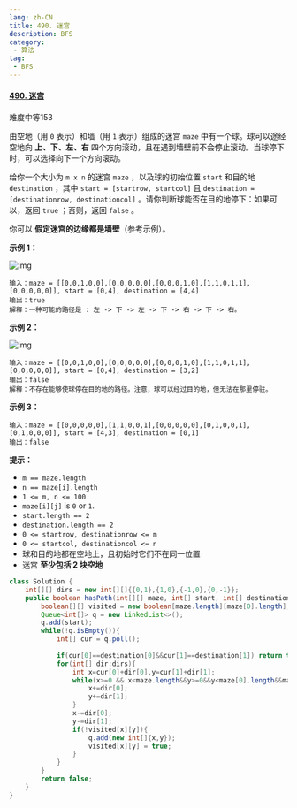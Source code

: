 ```yaml
---
lang: zh-CN
title: 490. 迷宫
description: BFS
category: 
 - 算法
tag:
 - BFS
---
```


#### [490. 迷宫](https://leetcode.cn/problems/the-maze/)

难度中等153

由空地（用 `0` 表示）和墙（用 `1` 表示）组成的迷宫 `maze` 中有一个球。球可以途经空地向 **上、下、左、右** 四个方向滚动，且在遇到墙壁前不会停止滚动。当球停下时，可以选择向下一个方向滚动。

给你一个大小为 `m x n` 的迷宫 `maze` ，以及球的初始位置 `start` 和目的地 `destination` ，其中 `start = [startrow, startcol]` 且 `destination = [destinationrow, destinationcol]` 。请你判断球能否在目的地停下：如果可以，返回 `true` ；否则，返回 `false` 。

你可以 **假定迷宫的边缘都是墙壁**（参考示例）。

 

**示例 1：**

![img](https://assets.leetcode.com/uploads/2021/03/31/maze1-1-grid.jpg)

```
输入：maze = [[0,0,1,0,0],[0,0,0,0,0],[0,0,0,1,0],[1,1,0,1,1],[0,0,0,0,0]], start = [0,4], destination = [4,4]
输出：true
解释：一种可能的路径是 : 左 -> 下 -> 左 -> 下 -> 右 -> 下 -> 右。
```

**示例 2：**

![img](https://assets.leetcode.com/uploads/2021/03/31/maze1-2-grid.jpg)

```
输入：maze = [[0,0,1,0,0],[0,0,0,0,0],[0,0,0,1,0],[1,1,0,1,1],[0,0,0,0,0]], start = [0,4], destination = [3,2]
输出：false
解释：不存在能够使球停在目的地的路径。注意，球可以经过目的地，但无法在那里停驻。
```

**示例 3：**

```
输入：maze = [[0,0,0,0,0],[1,1,0,0,1],[0,0,0,0,0],[0,1,0,0,1],[0,1,0,0,0]], start = [4,3], destination = [0,1]
输出：false
```

 

**提示：**

- `m == maze.length`
- `n == maze[i].length`
- `1 <= m, n <= 100`
- `maze[i][j]` is `0` or `1`.
- `start.length == 2`
- `destination.length == 2`
- `0 <= startrow, destinationrow <= m`
- `0 <= startcol, destinationcol <= n`
- 球和目的地都在空地上，且初始时它们不在同一位置
- 迷宫 **至少包括 2 块空地**

```java
class Solution {
    int[][] dirs = new int[][]{{0,1},{1,0},{-1,0},{0,-1}};
    public boolean hasPath(int[][] maze, int[] start, int[] destination) {
        boolean[][] visited = new boolean[maze.length][maze[0].length];
        Queue<int[]> q = new LinkedList<>();
        q.add(start);
        while(!q.isEmpty()){
            int[] cur = q.poll();
            
            if(cur[0]==destination[0]&&cur[1]==destination[1]) return true;
            for(int[] dir:dirs){
                int x=cur[0]+dir[0],y=cur[1]+dir[1];
                while(x>=0 && x<maze.length&&y>=0&&y<maze[0].length&&maze[x][y]==0){
                    x+=dir[0];
                    y+=dir[1];
                }
                x-=dir[0];
                y-=dir[1];
                if(!visited[x][y]){
                    q.add(new int[]{x,y});
                    visited[x][y] = true;
                }
            }
        }
        return false;
    }
}
```

